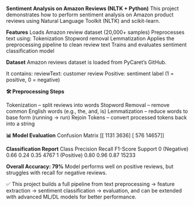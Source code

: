 **Sentiment Analysis on Amazon Reviews (NLTK + Python)**
This project demonstrates how to perform sentiment analysis on Amazon product reviews using Natural Language Toolkit (NLTK) and scikit-learn.

**Features**
Loads Amazon review dataset (20,000+ samples)
Preprocesses text using:
Tokenization
Stopword removal
Lemmatization
Applies the preprocessing pipeline to clean review text
Trains and evaluates sentiment classification model

**Dataset**
Amazon reviews dataset is loaded from PyCaret’s GitHub.

It contains:
reviewText: customer review
Positive: sentiment label (1 = positive, 0 = negative)

**🛠️ Preprocessing Steps**

Tokenization – split reviews into words
Stopword Removal – remove common English words (e.g., the, and, is)
Lemmatization – reduce words to base form (running → run)
Rejoin Tokens – convert processed tokens back into a string

**📊 Model Evaluation**
Confusion Matrix
[[ 1131  3636]
 [  576 14657]]

**Classification Report**
Class	Precision	Recall	F1-Score	Support
0 (Negative)	0.66	0.24	0.35	4767
1 (Positive)	0.80	0.96	0.87	15233

**Overall Accuracy: 79%**
Model performs well on positive reviews, but struggles with recall for negative reviews.

✅ This project builds a full pipeline from text preprocessing → feature extraction → sentiment classification → evaluation, and can be extended with advanced ML/DL models for better performance.

